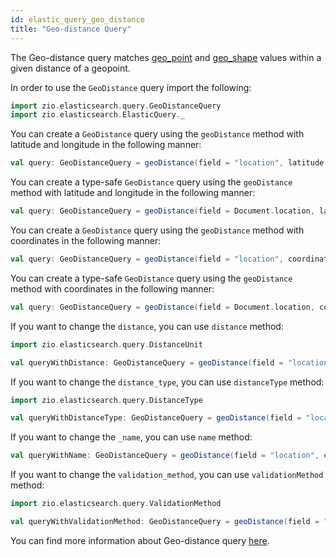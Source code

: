 ```yaml
---
id: elastic_query_geo_distance
title: "Geo-distance Query"
---
```


The Geo-distance query matches [geo_point](https://www.elastic.co/guide/en/elasticsearch/reference/7.17/geo-point.html) and [geo_shape](https://www.elastic.co/guide/en/elasticsearch/reference/7.17/geo-shape.html) values within a given distance of a geopoint.

In order to use the `GeoDistance` query import the following:
```scala
import zio.elasticsearch.query.GeoDistanceQuery
import zio.elasticsearch.ElasticQuery._
```

You can create a `GeoDistance` query using the `geoDistance` method with latitude and longitude in the following manner:
```scala
val query: GeoDistanceQuery = geoDistance(field = "location", latitude = 20.0, longitude = 20.0)
```

You can create a type-safe `GeoDistance` query using the `geoDistance` method with latitude and longitude in the following manner:
```scala
val query: GeoDistanceQuery = geoDistance(field = Document.location, latitude = 20.0, longitude = 20.0)
```

You can create a `GeoDistance` query using the `geoDistance` method with coordinates in the following manner:
```scala
val query: GeoDistanceQuery = geoDistance(field = "location", coordinates = "40,31")
```

You can create a type-safe `GeoDistance` query using the `geoDistance` method with coordinates in the following manner:
```scala
val query: GeoDistanceQuery = geoDistance(field = Document.location, coordinates = "40,31")
```

If you want to change the `distance`, you can use `distance` method:
```scala
import zio.elasticsearch.query.DistanceUnit

val queryWithDistance: GeoDistanceQuery = geoDistance(field = "location", coordinates = "40,31").distance(value = 20.0, unit = DistanceUnit.Kilometers)
```

If you want to change the `distance_type`, you can use `distanceType` method:
```scala
import zio.elasticsearch.query.DistanceType

val queryWithDistanceType: GeoDistanceQuery = geoDistance(field = "location", coordinates = "40,31").distanceType(value = DistanceType.Plane)
```

If you want to change the `_name`, you can use `name` method:
```scala
val queryWithName: GeoDistanceQuery = geoDistance(field = "location", coordinates = "40,31").name("name")
```

If you want to change the `validation_method`, you can use `validationMethod` method:
```scala
import zio.elasticsearch.query.ValidationMethod

val queryWithValidationMethod: GeoDistanceQuery = geoDistance(field = "location", coordinates = "40,31").validationMethod(value = ValidationMethod.IgnoreMalformed)
```

You can find more information about Geo-distance query [here](https://www.elastic.co/guide/en/elasticsearch/reference/7.17/query-dsl-geo-distance-query.html#query-dsl-geo-distance-query).
